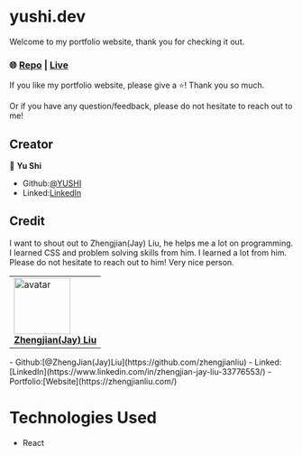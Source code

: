 # yushi.dev

Welcome to my portfolio website, thank you for checking it out. 

### 🌐 [Repo](https://github.com/yushi1007/portfolio-website) | [Live](https://www.yushi.dev/) 

If you like my portfolio website, please give a ⭐️! Thank you so much.

Or if you have any question/feedback, please do not hesitate to reach out to me! 

## Creator

👤 **Yu Shi**

- Github:[@YUSHI](https://github.com/yushi1007) 
- Linked:[LinkedIn](https://www.linkedin.com/in/yushi95/)

## Credit

I want to shout out to Zhengjian(Jay) Liu, he helps me a lot on programming. I learned CSS and problem solving skills from him. I learned a lot from him. Please do not hesitate to reach out to him! Very nice person. 
<table>
    <tr>
        <td><a href="https://zhengjianliu.com/"><img src="https://raw.githubusercontent.com/yushi1007/yushi1007/main/images/zhengjianliu.jpeg" width="100px;" alt="avatar"/><br/><b>Zhengjian(Jay) Liu</b></a><br/></td>
    </tr>
</table>
- Github:[@ZhengJian(Jay)Liu](https://github.com/zhengjianliu) 
- Linked:[LinkedIn](https://www.linkedin.com/in/zhengjian-jay-liu-33776553/)
- Portfolio:[Website](https://zhengjianliu.com/)

# Technologies Used

- React

